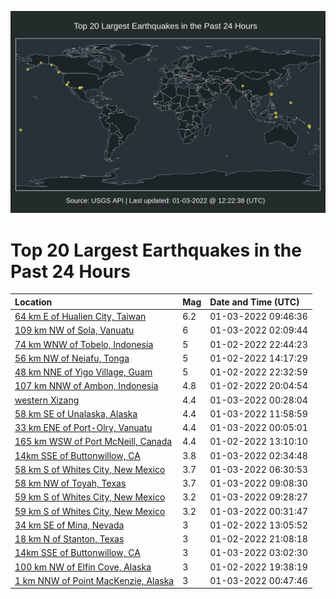 ![Map](./map.png)

# Top 20 Largest Earthquakes in the Past 24 Hours

| Location | Mag | Date and Time (UTC) |
|:---|:---|:---|
| [64 km E of Hualien City, Taiwan](https://earthquake.usgs.gov/earthquakes/eventpage/us7000g8n3) | 6.2 | 01-03-2022 09:46:36 |
| [109 km NW of Sola, Vanuatu](https://earthquake.usgs.gov/earthquakes/eventpage/us7000g8kq) | 6 | 01-03-2022 02:09:44 |
| [74 km WNW of Tobelo, Indonesia](https://earthquake.usgs.gov/earthquakes/eventpage/us7000g8js) | 5 | 01-02-2022 22:44:23 |
| [56 km NW of Neiafu, Tonga](https://earthquake.usgs.gov/earthquakes/eventpage/us7000g8hj) | 5 | 01-02-2022 14:17:29 |
| [48 km NNE of Yigo Village, Guam](https://earthquake.usgs.gov/earthquakes/eventpage/us7000g8jp) | 5 | 01-02-2022 22:32:59 |
| [107 km NNW of Ambon, Indonesia](https://earthquake.usgs.gov/earthquakes/eventpage/us7000g8id) | 4.8 | 01-02-2022 20:04:54 |
| [western Xizang](https://earthquake.usgs.gov/earthquakes/eventpage/us7000g8k7) | 4.4 | 01-03-2022 00:28:04 |
| [58 km SE of Unalaska, Alaska](https://earthquake.usgs.gov/earthquakes/eventpage/us7000g8ns) | 4.4 | 01-03-2022 11:58:59 |
| [33 km ENE of Port-Olry, Vanuatu](https://earthquake.usgs.gov/earthquakes/eventpage/us7000g8k5) | 4.4 | 01-03-2022 00:05:01 |
| [165 km WSW of Port McNeill, Canada](https://earthquake.usgs.gov/earthquakes/eventpage/us7000g8hb) | 4.4 | 01-02-2022 13:10:10 |
| [14km SSE of Buttonwillow, CA](https://earthquake.usgs.gov/earthquakes/eventpage/ci39901519) | 3.8 | 01-03-2022 02:34:48 |
| [58 km S of Whites City, New Mexico](https://earthquake.usgs.gov/earthquakes/eventpage/us7000g8lq) | 3.7 | 01-03-2022 06:30:53 |
| [58 km NW of Toyah, Texas](https://earthquake.usgs.gov/earthquakes/eventpage/us7000g8mm) | 3.7 | 01-03-2022 09:08:30 |
| [59 km S of Whites City, New Mexico](https://earthquake.usgs.gov/earthquakes/eventpage/us7000g8ms) | 3.2 | 01-03-2022 09:28:27 |
| [59 km S of Whites City, New Mexico](https://earthquake.usgs.gov/earthquakes/eventpage/us7000g8k6) | 3.2 | 01-03-2022 00:31:47 |
| [34 km SE of Mina, Nevada](https://earthquake.usgs.gov/earthquakes/eventpage/nn00830861) | 3 | 01-02-2022 13:05:52 |
| [18 km N of Stanton, Texas](https://earthquake.usgs.gov/earthquakes/eventpage/us7000g8j6) | 3 | 01-02-2022 21:08:18 |
| [14km SSE of Buttonwillow, CA](https://earthquake.usgs.gov/earthquakes/eventpage/ci39901543) | 3 | 01-03-2022 03:02:30 |
| [100 km NW of Elfin Cove, Alaska](https://earthquake.usgs.gov/earthquakes/eventpage/us7000g8ia) | 3 | 01-02-2022 19:38:19 |
| [1 km NNW of Point MacKenzie, Alaska](https://earthquake.usgs.gov/earthquakes/eventpage/ak0224yw7oo) | 3 | 01-03-2022 00:47:46 |
